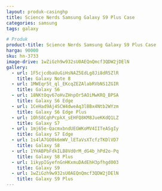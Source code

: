 ```yaml
---
layout: produk-casinghp
title: Science Nerds Samsung Galaxy S9 Plus Case
categories: samsung
tags: galaxy

# Produk
product-title: Science Nerds Samsung Galaxy S9 Plus Case
harga: 90000
sku: hn-3733
image-drive: 1wZiGzh9w932sU0AEQnQmcf3QDW2jDElN
gallery:
  - url: 1F5cjcdbaUuGiHsNAZ5EdLg8Ji8dR5ZlR
    title: Galaxy Note 8
  - url: 1MWEqr5t_ql_EKcqZEZAlabRVbNS1ZGIR
    title: Galaxy S6
  - url: 18NKtOqv67oHvZHnpOr5AOiMwKRQ_BPSA
    title: Galaxy S6 Edge
  - url: 1CeHad9Aj4SCW4dweAq3lBBx4Ntb2WYzm
    title: Galaxy S6 Edge Plus
  - url: 1OhS8CqhPcpkX_sEHFQ8KM8JueKKdQ1LZ
    title: Galaxy S7
  - url: 1mj65e-QacmxbndUEGWKoMV4IITeASgIy
    title: Galaxy S7 Edge
  - url: 1s4lA7GO0k6mWV_lETaVsXTcfzTKDlVD7
    title: Galaxy S8
  - url: 1YHABPbFdkILB8Vd0rM_dG4b_hPd2o-Pq
    title: Galaxy S8 Plus
  - url: 1ikypIGyefnGnHKxmuDAdEhH3pfhgd003
    title: Galaxy S9
  - url: 1wZiGzh9w932sU0AEQnQmcf3QDW2jDElN
    title: Galaxy S9 Plus
---
```

